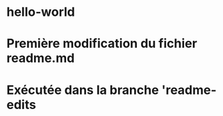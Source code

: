 # hello-world
# Première modification du fichier readme.md
# Exécutée dans la branche 'readme-edits

